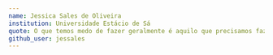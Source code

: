 ```yaml
---
name: Jessica Sales de Oliveira 
institution: Universidade Estácio de Sá 
quote: O que temos medo de fazer geralmente é aquilo que precisamos fazer 
github_user: jessales
---
```

